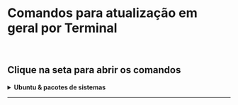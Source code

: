 # Comandos para atualização em geral por Terminal

<br
/>

## Clique na seta para abrir os comandos

<details
>
  <summary
  ><strong
  >
    Ubuntu & pacotes de sistemas</strong></summary>

<br
  />

## Atualizar os pacotes do sistema

***```sudo apt-get update && sudo apt-get dist-upgrade```***

<br
/>

## Baixar e Atualizar os pacotes do sistema

> <p
> >sudo apt update && sudo apt full-upgrade --install-recommends</p>

<br
  />

## Comando abaixo vai reinicializar sua máquina

> <p
> >sudo reboot</p>

<br
  />

## Comando abaixo vai instalar na sua máquina o update-manager-core

> <p
> >sudo apt-get install update-manager-core</p>

<br
  />

## Comando abaixo vai editar o arquivo /etc/update-manager/release-upgrades

<h4
>Faça uma cópia de segurança antes</h4>
  
  > <p
  > >sudo apt-get install update-manager-core</p>

<br
  />

## Visualize o arquivo /etc/update-manager/release-upgrades, antes de editá-lo

> <p
> >cat /etc/update-manager/release-upgrades</p>

    Se aparecer [Prompt=never] na ultima linha quer dizer que ele nunca vai atualizar sozinho, se quiser que atualize utilize o comando abaixo.

<br
  />

## Comando abaixo vai atualizar seu prompt

<h5
>Normal</h5>
  
  > <p
  > >sudo sed -i 's/Prompt=normal/Prompt=lts/g' /etc/update-manager/release-upgrades</p>

<br
  />

<h5
>Never</h5>
  
  > <p
  > >sudo sed -i 's/Prompt=normal/Prompt=lts/g' /etc/update-manager/release-upgrades</p>

<br
  />

## Iniciar o processo de atualização

> <p
> >sudo do-release-upgrade -d</p>

<br
  />

## Reconfigurar para ABNT2 o Teclado Americano 104 teclas

> <p
> >setxkbmap -model abnt2 -layout br</p>

<br
  />

## Reconfigurar o bash para o teclado

> <p
> >

setxkbmap -model pc104 -layout us_intl

  </p>

<br
  />

## Verificar a versão do Ubuntu

> <p
> >

lsb_release -a</p>

<br
  />

</details>

<hr
/>

<br
/>
